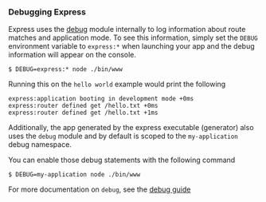 <h3 id='debugging-express'>Debugging Express</h3>

Express uses the [debug](https://github.com/visionmedia/debug) module
internally to log information about route matches and application mode.
To see this information, simply set the `DEBUG` environment variable to
`express:*` when launching your app and the debug information will
appear on the console.

```
$ DEBUG=express:* node ./bin/www
```

Running this on the `hello world` example would print the following

```
express:application booting in development mode +0ms
express:router defined get /hello.txt +0ms
express:router defined get /hello.txt +1ms
```

Additionally, the app generated by the express executable (generator) also uses the `debug` module and by default is scoped to the `my-application` debug namespace.

You can enable those debug statements with the following command

```
$ DEBUG=my-application node ./bin/www
```

For more documentation on `debug`, see the [debug guide](https://github.com/visionmedia/debug)
